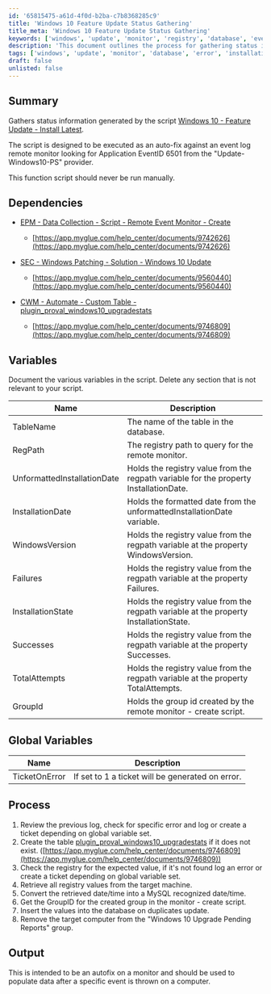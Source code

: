 ```yaml
---
id: '65815475-a61d-4f0d-b2ba-c7b8368285c9'
title: 'Windows 10 Feature Update Status Gathering'
title_meta: 'Windows 10 Feature Update Status Gathering'
keywords: ['windows', 'update', 'monitor', 'registry', 'database', 'event', 'error', 'ticket', 'installation', 'report']
description: 'This document outlines the process for gathering status information related to Windows 10 feature updates. It details the dependencies, variables, and processes involved in executing an auto-fix script that monitors specific event logs and manages registry values related to Windows updates.'
tags: ['windows', 'update', 'monitor', 'database', 'error', 'installation', 'report']
draft: false
unlisted: false
---
```

## Summary

Gathers status information generated by the script [Windows 10 - Feature Update - Install Latest](https://proval.itglue.com/DOC-5078775-9744053).

The script is designed to be executed as an auto-fix against an event log remote monitor looking for Application EventID 6501 from the "Update-Windows10-PS" provider.

This function script should never be run manually.

## Dependencies

- [EPM - Data Collection - Script - Remote Event Monitor - Create](https://proval.itglue.com/DOC-5078775-9742626)
  - [https://app.myglue.com/help_center/documents/9742626](https://app.myglue.com/help_center/documents/9742626)
  
- [SEC - Windows Patching - Solution - Windows 10 Update](https://proval.itglue.com/DOC-5078775-9560440)
  - [https://app.myglue.com/help_center/documents/9560440](https://app.myglue.com/help_center/documents/9560440)
  
- [CWM - Automate - Custom Table - plugin_proval_windows10_upgradestats](https://proval.itglue.com/DOC-5078775-9746809)
  - [https://app.myglue.com/help_center/documents/9746809](https://app.myglue.com/help_center/documents/9746809)

## Variables

Document the various variables in the script. Delete any section that is not relevant to your script.

| Name                        | Description                                                                 |
|-----------------------------|-----------------------------------------------------------------------------|
| TableName                   | The name of the table in the database.                                     |
| RegPath                     | The registry path to query for the remote monitor.                         |
| UnformattedInstallationDate  | Holds the registry value from the regpath variable for the property InstallationDate. |
| InstallationDate            | Holds the formatted date from the unformattedInstallationDate variable.    |
| WindowsVersion              | Holds the registry value from the regpath variable at the property WindowsVersion. |
| Failures                    | Holds the registry value from the regpath variable at the property Failures. |
| InstallationState           | Holds the registry value from the regpath variable at the property InstallationState. |
| Successes                   | Holds the registry value from the regpath variable at the property Successes. |
| TotalAttempts               | Holds the registry value from the regpath variable at the property TotalAttempts. |
| GroupId                     | Holds the group id created by the remote monitor - create script.         |

## Global Variables

| Name          | Description                                                |
|---------------|------------------------------------------------------------|
| TicketOnError | If set to 1 a ticket will be generated on error.          |

## Process

1. Review the previous log, check for specific error and log or create a ticket depending on global variable set.
2. Create the table [plugin_proval_windows10_upgradestats](https://proval.itglue.com/DOC-5078775-9746809) if it does not exist. ([https://app.myglue.com/help_center/documents/9746809](https://app.myglue.com/help_center/documents/9746809))
3. Check the registry for the expected value, if it's not found log an error or create a ticket depending on global variable set.
4. Retrieve all registry values from the target machine.
5. Convert the retrieved date/time into a MySQL recognized date/time.
6. Get the GroupID for the created group in the monitor - create script.
7. Insert the values into the database on duplicates update.
8. Remove the target computer from the "Windows 10 Upgrade Pending Reports" group.

## Output

This is intended to be an autofix on a monitor and should be used to populate data after a specific event is thrown on a computer.







